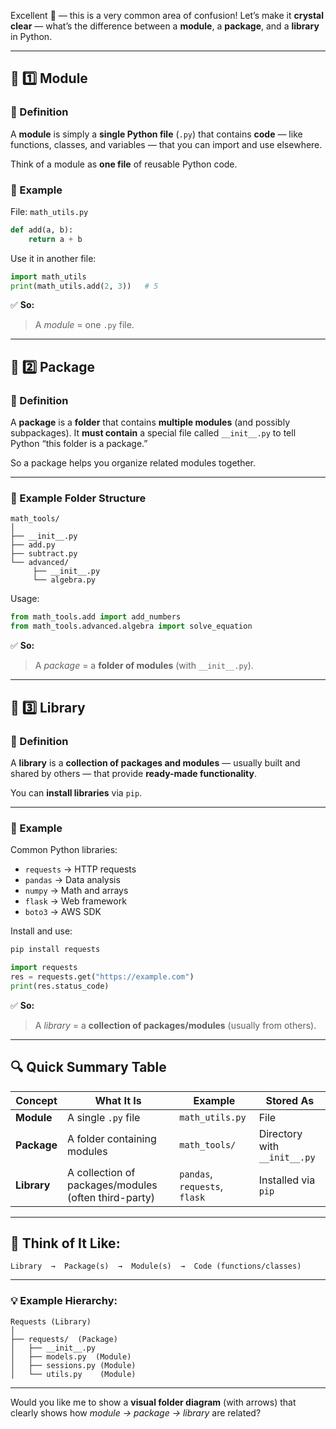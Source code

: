 Excellent 👏 — this is a very common area of confusion!
Let’s make it **crystal clear** — what’s the difference between a **module**, a **package**, and a **library** in Python.

---

## 🧩 **1️⃣ Module**

### 📘 Definition

A **module** is simply a **single Python file** (`.py`) that contains **code** —
like functions, classes, and variables — that you can import and use elsewhere.

Think of a module as **one file** of reusable Python code.

### 🧠 Example

File: `math_utils.py`

```python
def add(a, b):
    return a + b
```

Use it in another file:

```python
import math_utils
print(math_utils.add(2, 3))   # 5
```

✅ **So:**

> A *module* = one `.py` file.

---

## 🧩 **2️⃣ Package**

### 📘 Definition

A **package** is a **folder** that contains **multiple modules** (and possibly subpackages).
It **must contain** a special file called `__init__.py` to tell Python
“this folder is a package.”

So a package helps you organize related modules together.

---

### 🧠 Example Folder Structure

```
math_tools/
│
├── __init__.py
├── add.py
├── subtract.py
└── advanced/
     ├── __init__.py
     └── algebra.py
```

Usage:

```python
from math_tools.add import add_numbers
from math_tools.advanced.algebra import solve_equation
```

✅ **So:**

> A *package* = a **folder of modules** (with `__init__.py`).

---

## 🧩 **3️⃣ Library**

### 📘 Definition

A **library** is a **collection of packages and modules** —
usually built and shared by others — that provide **ready-made functionality**.

You can **install libraries** via `pip`.

---

### 🧠 Example

Common Python libraries:

* `requests` → HTTP requests
* `pandas` → Data analysis
* `numpy` → Math and arrays
* `flask` → Web framework
* `boto3` → AWS SDK

Install and use:

```bash
pip install requests
```

```python
import requests
res = requests.get("https://example.com")
print(res.status_code)
```

✅ **So:**

> A *library* = a **collection of packages/modules** (usually from others).

---

## 🔍 **Quick Summary Table**

| Concept     | What It Is                                           | Example                       | Stored As                    |
| ----------- | ---------------------------------------------------- | ----------------------------- | ---------------------------- |
| **Module**  | A single `.py` file                                  | `math_utils.py`               | File                         |
| **Package** | A folder containing modules                          | `math_tools/`                 | Directory with `__init__.py` |
| **Library** | A collection of packages/modules (often third-party) | `pandas`, `requests`, `flask` | Installed via `pip`          |

---

## 🧠 Think of It Like:

```
Library  →  Package(s)  →  Module(s)  →  Code (functions/classes)
```

---

### 💡 Example Hierarchy:

```
Requests (Library)
│
├── requests/  (Package)
│   ├── __init__.py
│   ├── models.py  (Module)
│   ├── sessions.py (Module)
│   └── utils.py    (Module)
```

---

Would you like me to show a **visual folder diagram** (with arrows) that clearly shows how *module → package → library* are related?
